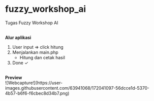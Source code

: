 # fuzzy_workshop_ai
Tugas Fuzzy Workshop AI

<br>
   <b>Alur aplikasi</b><br>

1. User input => click hitung
2. Menjalankan main.php 
   - Hitung dan cetak hasil
3. Done ✓ 

<br>
   <b>Preview</b><br>
![Webcapture!](https://user-images.githubusercontent.com/63941068/172041097-56dcce1d-5370-4b57-b6f6-f6cbec8d34b7.png)

